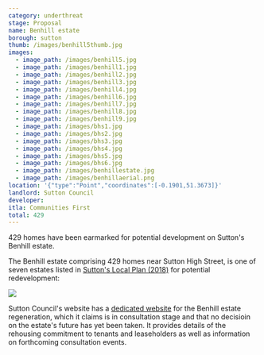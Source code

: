 ```yaml
---
category: underthreat
stage: Proposal
name: Benhill estate 
borough: sutton
thumb: /images/benhill5thumb.jpg
images:
  - image_path: /images/benhill5.jpg
  - image_path: /images/benhill1.jpg
  - image_path: /images/benhill2.jpg
  - image_path: /images/benhill3.jpg
  - image_path: /images/benhill4.jpg
  - image_path: /images/benhill6.jpg
  - image_path: /images/benhill7.jpg
  - image_path: /images/benhill8.jpg
  - image_path: /images/benhill9.jpg
  - image_path: /images/bhs1.jpg
  - image_path: /images/bhs2.jpg
  - image_path: /images/bhs3.jpg
  - image_path: /images/bhs4.jpg
  - image_path: /images/bhs5.jpg
  - image_path: /images/bhs6.jpg
  - image_path: /images/benhillestate.jpg
  - image_path: /images/benhillaerial.png
location: '{"type":"Point","coordinates":[-0.1901,51.3673]}'
landlord: Sutton Council
developer:
itla: Communities First
total: 429
---
```

429 homes have been earmarked for potential development on Sutton's Benhill estate.

The Benhill estate comprising 429 homes near Sutton High Street, is one of seven estates listed in [Sutton's Local Plan (2018)](https://drive.google.com/file/d/1MdX6GlaHDoBdG6CTsvjFaIuPtIa9id5O/view) for potential redevelopment:

<img src="/images/suttonplan.png" class="img-fluid rounded img-thumbnail">


Sutton Council's website has a [dedicated website](https://www.sutton.gov.uk/info/200502/housing_advice_and_options/1781/benhill_estate_regeneration/3) for the Benhill estate regeneration, which it claims is in consultation stage and that no decisioin on the estate's future has yet been taken. It provides details of the rehousing commitment to tenants and leaseholders as well as information on forthcoming consultation events.


